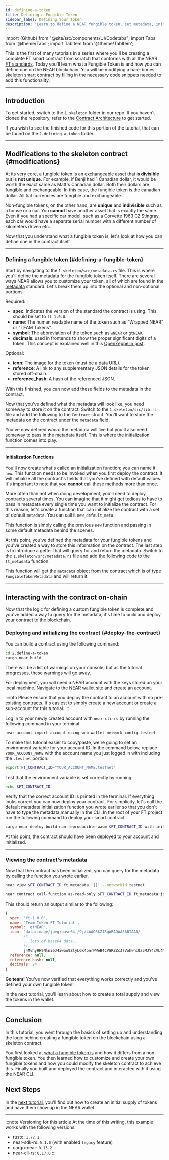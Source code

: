 ```yaml
---
id: defining-a-token
title: Defining a Fungible Token
sidebar_label: Defining Your Token
description: "Learn to define a NEAR fungible token, set metadata, initialize, and query it on-chain."
---
```

import {Github} from "@site/src/components/UI/Codetabs";
import Tabs from '@theme/Tabs';
import TabItem from '@theme/TabItem';

This is the first of many tutorials in a series where you'll be creating a complete FT smart contract from scratch that conforms with all the NEAR [FT standards](https://github.com/near/NEPs/tree/master/neps/nep-0141.md). Today you'll learn what a Fungible Token is and how you can define one on the NEAR blockchain. You will be modifying a bare-bones [skeleton smart contract](1-skeleton.md) by filling in the necessary code snippets needed to add this functionality.

---

## Introduction

To get started, switch to the `1.skeleton` folder in our repo. If you haven't cloned the repository, refer to the [Contract Architecture](1-skeleton.md) to get started.

If you wish to see the finished code for this portion of the tutorial, that can be found on the `2.defining-a-token` folder.

---

## Modifications to the skeleton contract {#modifications}

At its very core, a fungible token is an exchangeable asset that **is divisible** but is **not unique**. For example, if Benji had 1 Canadian dollar, it would be worth the exact same as Matt's Canadian dollar. Both their dollars are fungible and exchangeable. In this case, the fungible token is the canadian dollar. All fiat currencies are fungible and exchangeable.

Non-fungible tokens, on the other hand, are **unique** and **indivisible** such as a house or a car. You **cannot** have another asset that is exactly the same. Even if you had a specific car model, such as a Corvette 1963 C2 Stingray, each car would have a separate serial number with a different number of kilometers driven etc...

Now that you understand what a fungible token is, let's look at how you can define one in the contract itself.

<hr className="subsection" />

### Defining a fungible token {#defining-a-fungible-token}

Start by navigating to the `1.skeleton/src/metadata.rs` file. This is where you'll define the metadata for the fungible token itself. There are several ways NEAR allows you to customize your token, all of which are found in the [metadata](https://github.com/near/NEPs/tree/master/neps/nep-0141.md#metadata) standard. Let's break them up into the optional and non-optional portions.

Required:
- **spec**: Indicates the version of the standard the contract is using. This should be set to `ft-1.0.0`.
- **name**: The human readable name of the token such as "Wrapped NEAR" or "TEAM Tokens".
- **symbol**: The abbreviation of the token such as `wNEAR` or `gtNEAR`.
- **decimals**: used in frontends to show the proper significant digits of a token. This concept is explained well in this [OpenZeppelin post](https://docs.openzeppelin.com/contracts/3.x/erc20#a-note-on-decimals).

Optional:
- **icon**: The image for the token (must be a [data URL](https://developer.mozilla.org/en-US/docs/Web/HTTP/Basics_of_HTTP/Data_URLs)).
- **reference**: A link to any supplementary JSON details for the token stored off-chain.
- **reference_hash**: A hash of the referenced JSON.

With this finished, you can now add these fields to the metadata in the contract.

<Github language="rust" start="8" end="19" url="https://github.com/near-examples/ft-tutorial/blob/main/2.define-a-token/src/metadata.rs" />

Now that you've defined what the metadata will look like, you need someway to store it on the contract. Switch to the `1.skeleton/src/lib.rs` file and add the following to the `Contract` struct. You'll want to store the metadata on the contract under the `metadata` field.

<Github language="rust" start="18" end="24" url="https://github.com/near-examples/ft-tutorial/blob/main/2.define-a-token/src/lib.rs" />

You've now defined *where* the metadata will live but you'll also need someway to pass in the metadata itself. This is where the initialization function comes into play.

<hr className="subsection" />

#### Initialization Functions

You'll now create what's called an initialization function; you can name it `new`. This function needs to be invoked when you first deploy the contract. It will initialize all the contract's fields that you've defined with default values. It's important to note that you **cannot** call these methods more than once.

<Github language="rust" start="58" end="74" url="https://github.com/near-examples/ft-tutorial/blob/main/2.define-a-token/src/lib.rs" />

More often than not when doing development, you'll need to deploy contracts several times. You can imagine that it might get tedious to have to pass in metadata every single time you want to initialize the contract. For this reason, let's create a function that can initialize the contract with a set of default `metadata`. You can call it `new_default_meta`.

<Github language="rust" start="38" end="54" url="https://github.com/near-examples/ft-tutorial/blob/main/2.define-a-token/src/lib.rs" />

This function is simply calling the previous `new` function and passing in some default metadata behind the scenes.

At this point, you've defined the metadata for your fungible tokens and you've created a way to store this information on the contract. The last step is to introduce a getter that will query for and return the metadata. Switch to the `1.skeleton/src/metadata.rs` file and add the following code to the `ft_metadata` function.

<Github language="rust" start="21" end="31" url="https://github.com/near-examples/ft-tutorial/blob/main/2.define-a-token/src/metadata.rs" />

This function will get the `metadata` object from the contract which is of type `FungibleTokenMetadata` and will return it.

---

## Interacting with the contract on-chain

Now that the logic for defining a custom fungible token is complete and you've added a way to query for the metadata, it's time to build and deploy your contract to the blockchain.

### Deploying and initializing the contract {#deploy-the-contract}

You can build a contract using the following command:

```bash
cd 2.define-a-token
cargo near build
```

There will be a list of warnings on your console, but as the tutorial progresses, these warnings will go away.

For deployment, you will need a NEAR account with the keys stored on your local machine. Navigate to the [NEAR wallet](https://testnet.mynearwallet.com/) site and create an account.

:::info
Please ensure that you deploy the contract to an account with no pre-existing contracts. It's easiest to simply create a new account or create a sub-account for this tutorial.
:::

Log in to your newly created account with `near-cli-rs` by running the following command in your terminal.

```bash
near account import-account using-web-wallet network-config testnet
```

To make this tutorial easier to copy/paste, we're going to set an environment variable for your account ID. In the command below, replace `YOUR_ACCOUNT_NAME` with the account name you just logged in with including the `.testnet` portion:

```bash
export FT_CONTRACT_ID="YOUR_ACCOUNT_NAME.testnet"
```

Test that the environment variable is set correctly by running:

```bash
echo $FT_CONTRACT_ID
```

Verify that the correct account ID is printed in the terminal. If everything looks correct you can now deploy your contract. For simplicity, let's call the default metadata initialization function you wrote earlier so that you don't have to type the metadata manually in the CLI. In the root of your FT project run the following command to deploy your smart contract.

```bash
cargo near deploy build-non-reproducible-wasm $FT_CONTRACT_ID with-init-call new_default_meta json-args '{"owner_id": "'$FT_CONTRACT_ID'", "total_supply": "0"}' prepaid-gas '100.0 Tgas' attached-deposit '0 NEAR' network-config testnet sign-with-keychain send
```

At this point, the contract should have been deployed to your account and initialized.

<hr className="subsection" />

### Viewing the contract's metadata

Now that the contract has been initialized, you can query for the metadata by calling the function you wrote earlier.

<Tabs groupId="cli-tabs">
  <TabItem value="short" label="Short">
  
  ```bash
  near view $FT_CONTRACT_ID ft_metadata '{}' --networkId testnet
  ```
  </TabItem>

  <TabItem value="full" label="Full">
  
  ```bash
  near contract call-function as-read-only $FT_CONTRACT_ID ft_metadata json-args {} network-config testnet now
  ```
  </TabItem>
</Tabs>

This should return an output similar to the following:

```js
{
  spec: 'ft-1.0.0',
  name: 'Team Token FT Tutorial',
  symbol: 'gtNEAR',
  icon: 'data:image/jpeg;base64,/9j/4AAQSkZJRgABAQAASABIAAD/
        /*
        ...lots of base64 data...
        */
        j4Mvhy9H9NlnieJ4iwoo9ZlyLGx4pnrPWeB4CVGRZZcJ7Vohwhi0z5MJY4cVL4MdP/Z',
  reference: null,
  reference_hash: null,
  decimals: 24
}
```

**Go team!** You've now verified that everything works correctly and you've defined your own fungible token!

In the next tutorial, you'll learn about how to create a total supply and view the tokens in the wallet.

---

## Conclusion

In this tutorial, you went through the basics of setting up and understanding the logic behind creating a fungible token on the blockchain using a skeleton contract.

You first looked at [what a fungible token is](#modifications) and how it differs from a non-fungible token. You then learned how to customize and create your own fungible tokens and how you could modify the skeleton contract to achieve this. Finally you built and deployed the contract and interacted with it using the NEAR CLI.

## Next Steps

In the [next tutorial](3-circulating-supply.md), you'll find out how to create an initial supply of tokens and have them show up in the NEAR wallet.

---

:::note Versioning for this article
At the time of this writing, this example works with the following versions:

- rustc: `1.77.1`
- near-sdk-rs: `5.1.0` (with enabled `legacy` feature)
- cargo-near: `0.13.2`
- near-cli-rs: `0.17.0`
:::
